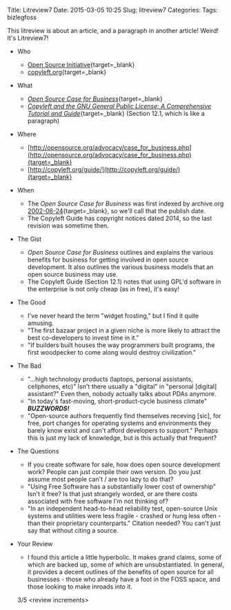 Title: Litreview7
Date: 2015-03-05 10:25
Slug: litreview7
Categories:
Tags: bizlegfoss

This litreview is about an article, and a paragraph in another article! Weird! It's Litreview7!

- Who
    - [Open Source Initiative](http://opensource.org/){target=_blank}
    - [copyleft.org](http://copyleft.org/guide/){target=_blank}

- What
    - [*Open Source Case for Business*](http://opensource.org/advocacy/case_for_business.php){target=_blank}
    - [*Copyleft and the GNU General Public License: A Comprehensive Tutorial and Guide*](http://copyleft.org/guide/){target=_blank} (Section 12.1, which is like a paragraph)

- Where
    - [http://opensource.org/advocacy/case_for_business.php](http://opensource.org/advocacy/case_for_business.php){target=_blank}
    - [http://copyleft.org/guide/](http://copyleft.org/guide/){target=_blank}

- When
    - The *Open Source Case for Business* was first indexed by archive.org [2002-06-24](https://web.archive.org/web/20020624034017/http://www.opensource.org/advocacy/case_for_business.php){target=_blank}, so we'll call that the publish date.
    - The Copyleft Guide has copyright notices dated 2014, so the last revision was sometime then.

- The Gist
    - *Open Source Case for Business* outlines and explains the various benefits for business for getting involved in open source development. It also outlines the various business models that an open source business may use.
    - The Copyleft Guide (Section 12.1) notes that using GPL'd software in the enterprise is not only cheap (as in free), it's easy!

- The Good
    - I've never heard the term "widget frosting," but I find it quite amusing.
    - "The first bazaar project in a given niche is more likely to attract the best co-developers to invest time in it."
    - "If builders built houses the way programmers built programs, the first woodpecker to come along would destroy civilization."

- The Bad
    - "...high technology products (laptops, personal assistants, cellphones, etc)" Isn't there usually a "digital" in "personal [digital] assistant?" Even then, nobody actually talks about PDAs anymore.
    - "In today's fast-moving, short-product-cycle business climate" ***BUZZWORDS!***
    - "Open-source authors frequently find themselves receving [sic], for free, port changes for operating systems and environments they barely know exist and can't afford developers to support." Perhaps this is just my lack of knowledge, but is this actually that frequent?

- The Questions
    - If you create software for sale, how does open source development work? People can just compile their own version. Do you just assume most people can't / are too lazy to do that?
    - "Using Free Software has a substantially lower cost of ownership" Isn't it free? Is that just strangely worded, or are there costs associated with free software I'm not thinking of?
    - "In an independent head-to-head reliability test, open-source Unix systems and utilities were less fragile - crashed or hung less often - than their proprietary counterparts." Citation needed? You can't just say that without citing a source.

- Your Review
    - I found this article a little hyperbolic. It makes grand claims, some of which are backed up, some of which are unsubstantiated. In general, it provides a decent outlines of the benefits of open source for all businesses - those who already have a foot in the FOSS space, and those looking to make inroads into it.

    3/5 <review increments\>